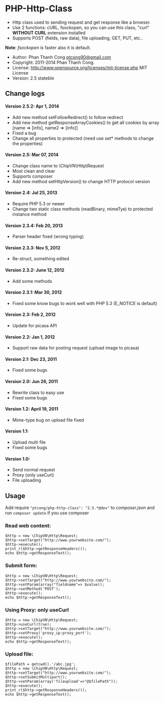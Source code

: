 # PHP-Http-Class
- Http class used to sending request and get response like a browser.
- Use 2 functions: cURL, fsockopen, so you can use this class, "curl" **WITHOUT CURL** extension installed
- Supports POST (fields, raw data), file uploading, GET, PUT, etc..

**Note**: _fsockopen_ is faster also it is default.

* Author:     Phan Thanh Cong <ptcong90@gmail.com>
* Copyright:  2011-2014 Phan Thanh Cong.
* License:    http://www.opensource.org/licenses/mit-license.php  MIT License
* Version:    2.5 stateble

## Change logs
#### Version 2.5.2: Apr 1, 2014
* Add new method setFollowRedirect() to follow redirect
* Add new method getResponseArrayCookies() to get all cookies by array [name => [info], name2 => [info]]
* Fixed a bug
* Change all properties to protected (need use set* methods to change the properties)

#### Version 2.5: Mar 07, 2014
* Change class name to \ChipVN\Http\Request
* Most clean and clear
* Supports composer
* Add new method setHttpVersion() to change HTTP protocol version

#### Version 2.4: Jul 25, 2013
* Require PHP 5.3 or newer
* Change two static class methods (readBinary, mimeTye) to protected instance method

#### Version 2.3.4: Feb 20, 2013
* Parser header fixed (wrong typing)

#### Version 2.3.3: Nov 5, 2012
* Re-struct, something edited

#### Version 2.3.2: June 12, 2012
* Add some methods

#### Version 2.3.1: Mar 30, 2012
* Fixed some know bugs to work well with PHP 5.3 (E_NOTICE is default)

#### Version 2.3: Feb 2, 2012
* Update for picasa API

#### Version 2.2: Jan 1, 2012
* Support raw data for posting request (upload image to picasa)

#### Version 2.1: Dec 23, 2011
* Fixed some bugs

#### Version 2.0: Jun 26, 2011
* Rewrite class to easy use
* Fixed some bugs

#### Version 1.2: April 19, 2011
* Mime-type bug on upload file fixed 

#### Version 1.1:
* Upload multi file
* Fixed some bugs

#### Version 1.0:
* Send normal request
* Proxy (only useCurl)
* File uploading

## Usage

Add require `"ptcong/php-http-class": "2.5.*@dev"` to _composer.json_ and run `composer update` if you use composer

### Read web content:
	$http = new \ChipVN\Http\Request;
	$http->setTarget("http://www.yourwebsite.com/");
	$http->execute();
	print_r($http->getResponseHeaders());
	echo $http->getResponseText();
	
### Submit form:
	$http = new \ChipVN\Http\Request;
	$http->setTarget("http://www.yourwebsite.com/");
	$http->setParam(array("fieldname"=> $value)); 
	$http->setMethod('POST');
	$http->execute();
	echo $http->getResponseText();
	
### Using Proxy: only useCurl
	$http = new \ChipVN\Http\Request;
	$http->useCurl(true);
	$http->setTarget("http://www.yourwebsite.com/");
	$http->setProxy('proxy_ip:proxy_port');
	$http->execute();
	echo $http->getResponseText();

### Upload file:
	$filePath = getcwd().'/abc.jpg';
	$http = new \ChipVN\Http\Request;
	$http->setTarget("http://www.yourwebsite.com/");
	$http->setSubmitMultipart();
	$http->setParam(array('fileupload'=>"@$filePath"));
	$http->execute();
	print_r($http->getResponseHeaders());
	echo $http->getResponseText();
